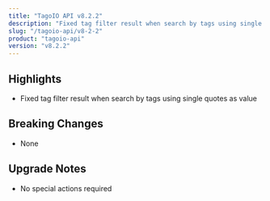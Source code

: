 ```yaml
---
title: "TagoIO API v8.2.2"
description: "Fixed tag filter result when search by tags using single quotes as value"
slug: "/tagoio-api/v8-2-2"
product: "tagoio-api"
version: "v8.2.2"
---
```


## Highlights

- Fixed tag filter result when search by tags using single quotes as value

## Breaking Changes

- None

## Upgrade Notes

- No special actions required
